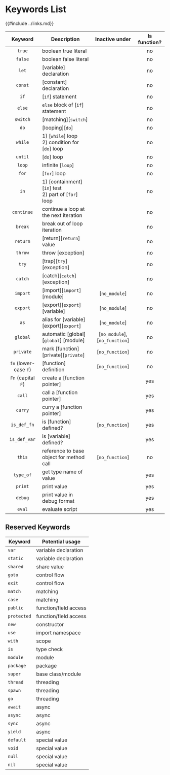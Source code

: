 Keywords List
=============

{{#include ../links.md}}

|        Keyword        | Description                                             |         Inactive under         | Is function? |
| :-------------------: | ------------------------------------------------------- | :----------------------------: | :----------: |
|        `true`         | boolean true literal                                    |                                |      no      |
|        `false`        | boolean false literal                                   |                                |      no      |
|         `let`         | [variable] declaration                                  |                                |      no      |
|        `const`        | [constant] declaration                                  |                                |      no      |
|         `if`          | [`if`] statement                                        |                                |      no      |
|        `else`         | `else` block of [`if`] statement                        |                                |      no      |
|       `switch`        | [matching][`switch`]                                    |                                |      no      |
|         `do`          | [looping][`do`]                                         |                                |      no      |
|        `while`        | 1) [`while`] loop<br/>2) condition for [`do`] loop      |                                |      no      |
|        `until`        | [`do`] loop                                             |                                |      no      |
|        `loop`         | infinite [`loop`]                                       |                                |      no      |
|         `for`         | [`for`] loop                                            |                                |      no      |
|         `in`          | 1) [containment][`in`] test<br/>2) part of [`for`] loop |                                |      no      |
|      `continue`       | continue a loop at the next iteration                   |                                |      no      |
|        `break`        | break out of loop iteration                             |                                |      no      |
|       `return`        | [return][`return`] value                                |                                |      no      |
|        `throw`        | throw [exception]                                       |                                |      no      |
|         `try`         | [trap][`try`] [exception]                               |                                |      no      |
|        `catch`        | [catch][`catch`] [exception]                            |                                |      no      |
|       `import`        | [import][`import`] [module]                             |         [`no_module`]          |      no      |
|       `export`        | [export][`export`] [variable]                           |         [`no_module`]          |      no      |
|         `as`          | alias for [variable] [export][`export`]                 |         [`no_module`]          |      no      |
|       `global`        | automatic [global][`global`] [module]                   | [`no_module`], [`no_function`] |      no      |
|       `private`       | mark [function] [private][`private`]                    |        [`no_function`]         |      no      |
| `fn` (lower-case `f`) | [function] definition                                   |        [`no_function`]         |      no      |
|  `Fn` (capital `F`)   | create a [function pointer]                             |                                |     yes      |
|        `call`         | call a [function pointer]                               |                                |     yes      |
|        `curry`        | curry a [function pointer]                              |                                |     yes      |
|      `is_def_fn`      | is [function] defined?                                  |        [`no_function`]         |     yes      |
|     `is_def_var`      | is [variable] defined?                                  |                                |     yes      |
|        `this`         | reference to base object for method call                |        [`no_function`]         |      no      |
|       `type_of`       | get type name of value                                  |                                |     yes      |
|        `print`        | print value                                             |                                |     yes      |
|        `debug`        | print value in debug format                             |                                |     yes      |
|        `eval`         | evaluate script                                         |                                |     yes      |


Reserved Keywords
-----------------

| Keyword     | Potential usage       |
| ----------- | --------------------- |
| `var`       | variable declaration  |
| `static`    | variable declaration  |
| `shared`    | share value           |
| `goto`      | control flow          |
| `exit`      | control flow          |
| `match`     | matching              |
| `case`      | matching              |
| `public`    | function/field access |
| `protected` | function/field access |
| `new`       | constructor           |
| `use`       | import namespace      |
| `with`      | scope                 |
| `is`        | type check            |
| `module`    | module                |
| `package`   | package               |
| `super`     | base class/module     |
| `thread`    | threading             |
| `spawn`     | threading             |
| `go`        | threading             |
| `await`     | async                 |
| `async`     | async                 |
| `sync`      | async                 |
| `yield`     | async                 |
| `default`   | special value         |
| `void`      | special value         |
| `null`      | special value         |
| `nil`       | special value         |
